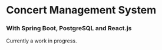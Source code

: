 # Concert Management System
### With Spring Boot, PostgreSQL and React.js

Currently a work in progress.